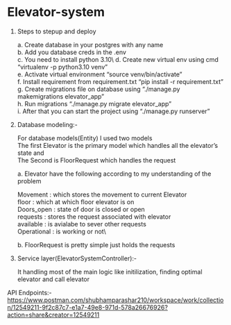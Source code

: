# Elevator-system

1. Steps to stepup and deploy

	a. Create database in your postgres with any name\
	b. Add you database creds in the .env\
	c. You need to install python 3.10\ 
	d. Create new virtual env using cmd “virtualenv -p python3.10 venv”\
	e. Activate virtual environment “source venv/bin/activate”\
	f. Install requirement from requirement.txt “pip install -r requirement.txt”\
	g. Create migrations file on database using “./manage.py makemigrations  elevator_app”\
	h. Run migrations  “./manage.py migrate  elevator_app”\
	i. After that you can start the project using “./manage.py runserver”
	
2. Database modeling:-

	For database models(Entity) I used two models \
	The first Elevator is the primary model which handles all the elevator’s state and \
	The Second is FloorRequest which handles the request

	a. Elevator have the following according to my understanding of the problem

	Movement : which stores the movement to current Elevator  \
	floor : which at which floor elevator is on\
	Doors_open : state of door is closed or open\
	requests : stores the request associated with elevator\
	available : is avialabe to sever other requests\
	Operational : is working or not\

	b. FloorRequest is pretty simple just holds the requests

3. Service layer(ElevatorSystemController):-

	It handling most of the main logic like initilization, finding optimal elevator and call elevator 


API Endpoints:-
https://www.postman.com/shubhamparashar210/workspace/work/collection/12549211-9f2c87c7-e1a7-49e8-971d-578a26676926?action=share&creator=12549211

